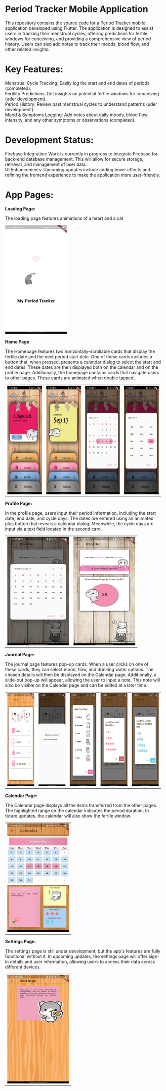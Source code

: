 # Period Tracker Mobile Application
This repository contains the source code for a Period Tracker mobile application developed using Flutter. The application is designed to assist users in tracking their menstrual cycles, offering predictions for fertile windows for conceiving, and providing a comprehensive view of period history. Users can also add notes to track their moods, blood flow, and other related insights.

# Key Features:
Menstrual Cycle Tracking: Easily log the start and end dates of periods (completed).<br />
Fertility Predictions: Get insights on potential fertile windows for conceiving (uder development).<br />
Period History: Review past menstrual cycles to understand patterns (uder development).<br />
Mood & Symptoms Logging: Add notes about daily moods, blood flow intensity, and any other symptoms or observations (completed).


# Development Status:
Firebase Integration: Work is currently in progress to integrate Firebase for back-end database management. This will allow for secure storage, retrieval, and management of user data. <br />
UI Enhancements: Upcoming updates include adding hover effects and refining the frontend experience to make the application more user-friendly.

# App Pages: 
**Loading Page:**

The loading page features animations of a heart and a cat

<img src= "https://github.com/HalaJah/FlutterLearningJourney/blob/main/period_tracker_app/UI/Loading.jpg" width = 200 height = 350 />

**Home Page:**

The Homepage features two horizontally-scrollable cards that display the fertile date and the next period start date. One of these cards includes a button that, when pressed, presents a calendar dialog to select the start and end dates. These dates are then displayed both on the calendar and on the profile page. Additionally, the homepage contains cards that navigate users to other pages. These cards are animated when double tapped. 

<table>
  <tr>
    <td><img src="https://github.com/HalaJah/FlutterLearningJourney/blob/main/period_tracker_app/UI/Home1.jpg" width=200 height=350></td>
    <td><img src="https://github.com/HalaJah/FlutterLearningJourney/blob/main/period_tracker_app/UI/Home2.jpg" width=200 height=350></td>
    <td><img src="https://github.com/HalaJah/FlutterLearningJourney/blob/main/period_tracker_app/UI/Home3.jpg" width=200 height=350></td>
    <td><img src="https://github.com/HalaJah/FlutterLearningJourney/blob/main/period_tracker_app/UI/Home4.jpg" width=200 height=350></td>
  </tr>
</table>

**Profile Page:**

In the profile page, users input their period information, including the start date, end date, and cycle days. The dates are entered using an animated plus button that reveals a calendar dialog. Meanwhile, the cycle days are input via a text field located in the second card.

<table>
  <tr>
    <td><img src="https://github.com/HalaJah/FlutterLearningJourney/blob/main/period_tracker_app/UI/Profile2.jpg" width=200 height=350></td>
    <td><img src="https://github.com/HalaJah/FlutterLearningJourney/blob/main/period_tracker_app/UI/Profile1.jpg" width=200 height=350></td>
  </tr>
</table>

**Journal Page:**

The journal page features pop-up cards. When a user clicks on one of these cards, they can select mood, flow, and drinking water options. The chosen details will then be displayed on the Calendar page. Additionally, a slide-out pop-up will appear, allowing the user to input a note. This note will also be visible on the Calendar page and can be edited at a later time.

<table>
  <tr>
    <td><img src="https://github.com/HalaJah/FlutterLearningJourney/blob/main/period_tracker_app/UI/Journal1.jpg" width=170 height=300></td>
    <td><img src="https://github.com/HalaJah/FlutterLearningJourney/blob/main/period_tracker_app/UI/Journal2.jpg" width=170 height=300></td>
    <td><img src="https://github.com/HalaJah/FlutterLearningJourney/blob/main/period_tracker_app/UI/Journal3.jpg" width=170 height=300></td>
    <td><img src="https://github.com/HalaJah/FlutterLearningJourney/blob/main/period_tracker_app/UI/Journal4.jpg" width=170 height=300></td>  
    <td><img src="https://github.com/HalaJah/FlutterLearningJourney/blob/main/period_tracker_app/UI/Journal5.jpg" width=170 height=300></td>
  </tr>
</table>

**Calendar Page:**

The Calendar page displays all the items transferred from the other pages. The highlighted range on the calendar indicates the period duration. In future updates, the calendar will also show the fertile window.

<table>
  <tr>
    <td><img src="https://github.com/HalaJah/FlutterLearningJourney/blob/main/period_tracker_app/UI/Calendar.jpg" width=200 height=350></td>
  </tr>
</table>

**Settings Page:**

The settings page is still under development, but the app's features are fully functional without it. In upcoming updates, the settings page will offer sign-in details and user information, allowing users to access their data across different devices.

<table>
  <tr>
    <td><img src="https://github.com/HalaJah/FlutterLearningJourney/blob/main/period_tracker_app/UI/Settings.jpg" width=200 height=350></td>
  </tr>
</table>


